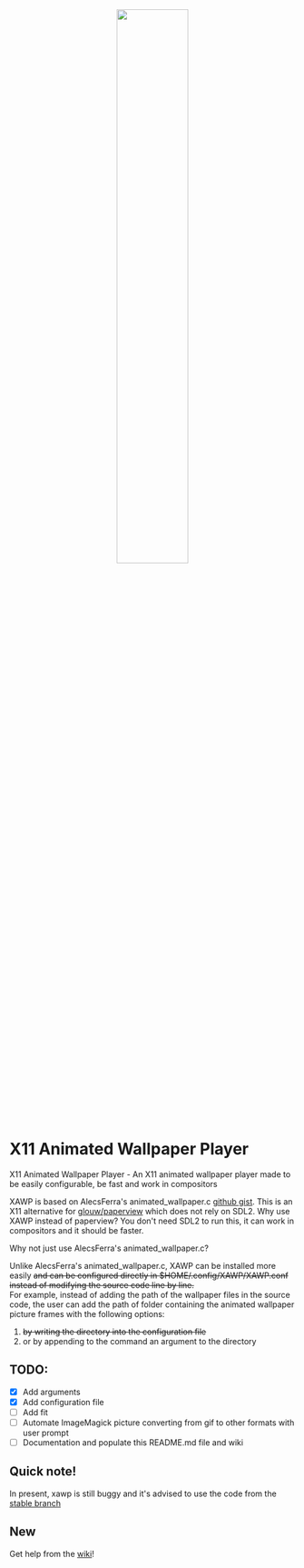 <div style="text-align: center;">
  <img src="https://i.imgur.com/DxCHBP5.png" width="50%">
</div>

# X11 Animated Wallpaper Player 
X11 Animated Wallpaper Player - An X11 animated wallpaper player made to be easily configurable, be fast and work in compositors

XAWP is based on AlecsFerra's animated_wallpaper.c <a href="https://gist.github.com/AlecsFerra/ef1cc008990319f3b676eb2d8aa89903">github gist</a>.
This is an X11 alternative for <a href="https://github.com/glouw/paperview">glouw/paperview</a> which does not rely on SDL2.
Why use XAWP instead of paperview? You don't need SDL2 to run this, it can work in compositors and it should be faster.

Why not just use AlecsFerra's animated_wallpaper.c?

Unlike AlecsFerra's animated_wallpaper.c, XAWP can be installed more easily ~~and can be configured directly in $HOME/.config/XAWP/XAWP.conf instead of modifying the source code line by line.~~<br>
For example, instead of adding the path of the wallpaper files in the source code, the user can add the path of folder containing the animated wallpaper picture frames with the following options:

1. ~~by writing the directory into the configuration file~~
2. or by appending to the command an argument to the directory


## TODO:

- [x] Add arguments
- [x] Add configuration file
- [ ] Add fit
- [ ] Automate ImageMagick picture converting from gif to other formats with user prompt
- [ ] Documentation and populate this README.md file and wiki

## Quick note!
In present, xawp is still buggy and it's advised to use the code from the [stable branch](https://github.com/TheRealOne78/XAWP/tree/stable)

## **New**
Get help from the [wiki](https://github.com/TheRealOne78/XAWP/wiki)!
